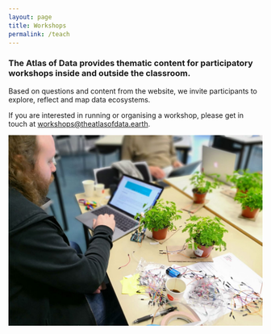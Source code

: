 ```yaml
---
layout: page
title: Workshops
permalink: /teach
---
```


### The Atlas of Data provides thematic content for participatory workshops inside and outside the classroom.

Based on questions and content from the website, we invite participants to explore, reflect and map data ecosystems.

If you are interested in running or organising a workshop, please get in touch at [workshops@theatlasofdata.earth](mailto:workshops@theatlasofdata.earth).


![](/img/micromesomacro-workshop.jpg)
